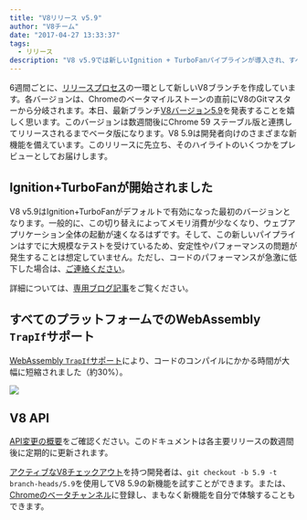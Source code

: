 ```yaml
---
title: "V8リリース v5.9"
author: "V8チーム"
date: "2017-04-27 13:33:37"
tags: 
  - リリース
description: "V8 v5.9では新しいIgnition + TurboFanパイプラインが導入され、すべてのプラットフォームでWebAssembly TrapIfサポートが追加されています。"
---
```

6週間ごとに、[リリースプロセス](/docs/release-process)の一環として新しいV8ブランチを作成しています。各バージョンは、Chromeのベータマイルストーンの直前にV8のGitマスターから分岐されます。本日、最新ブランチ[V8バージョン5.9](https://chromium.googlesource.com/v8/v8.git/+log/branch-heads/5.9)を発表することを嬉しく思います。このバージョンは数週間後にChrome 59 ステーブル版と連携してリリースされるまでベータ版になります。V8 5.9は開発者向けのさまざまな新機能を備えています。このリリースに先立ち、そのハイライトのいくつかをプレビューとしてお届けします。

<!--truncate-->
## Ignition+TurboFanが開始されました

V8 v5.9はIgnition+TurboFanがデフォルトで有効になった最初のバージョンとなります。一般的に、この切り替えによってメモリ消費が少なくなり、ウェブアプリケーション全体の起動が速くなるはずです。そして、この新しいパイプラインはすでに大規模なテストを受けているため、安定性やパフォーマンスの問題が発生することは想定していません。ただし、コードのパフォーマンスが急激に低下した場合は、[ご連絡ください](https://bugs.chromium.org/p/v8/issues/entry?template=Bug%20report%20for%20the%20new%20pipeline)。

詳細については、[専用ブログ記事](/blog/launching-ignition-and-turbofan)をご覧ください。

## すべてのプラットフォームでのWebAssembly `TrapIf`サポート

[WebAssembly `TrapIf`サポート](https://chromium.googlesource.com/v8/v8/+/98fa962e5f342878109c26fd7190573082ac3abe)により、コードのコンパイルにかかる時間が大幅に短縮されました（約30%）。

![](/_img/v8-release-59/angrybots.png)

## V8 API

[API変更の概要](https://docs.google.com/document/d/1g8JFi8T_oAE_7uAri7Njtig7fKaPDfotU6huOa1alds/edit)をご確認ください。このドキュメントは各主要リリースの数週間後に定期的に更新されます。

[アクティブなV8チェックアウト](/docs/source-code#using-git)を持つ開発者は、`git checkout -b 5.9 -t branch-heads/5.9`を使用してV8 5.9の新機能を試すことができます。または、[Chromeのベータチャンネル](https://www.google.com/chrome/browser/beta.html)に登録し、まもなく新機能を自分で体験することもできます。
